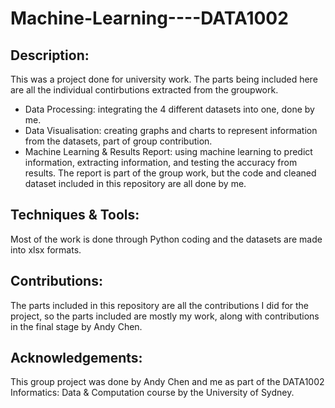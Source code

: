 # Machine-Learning----DATA1002

## Description:

This was a project done for university work. The parts being included here are all the individual contirbutions extracted from the groupwork.
- Data Processing: integrating the 4 different datasets into one, done by me.
- Data Visualisation: creating graphs and charts to represent information from the datasets, part of group contribution.
- Machine Learning & Results Report: using machine learning to predict information, extracting information, and testing the accuracy from results. The report is part of the group work, but the code and cleaned dataset included in this repository are all done by me.

## Techniques & Tools:

Most of the work is done through Python coding and the datasets are made into xlsx formats.

## Contributions: 

The parts included in this repository are all the contributions I did for the project, so the parts included are mostly my work, along with contributions in the final stage by Andy Chen. 

## Acknowledgements:

This group project was done by Andy Chen and me as part of the DATA1002 Informatics: Data & Computation course by the University of Sydney. 
